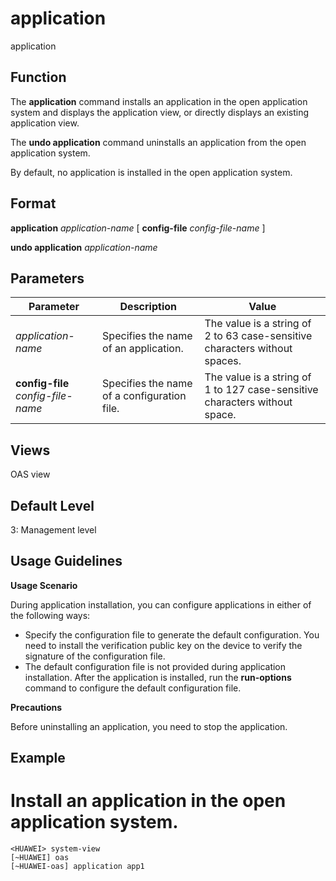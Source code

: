 application
===========

application

Function
--------



The **application** command installs an application in the open application system and displays the application view, or directly displays an existing application view.

The **undo application** command uninstalls an application from the open application system.



By default, no application is installed in the open application system.


Format
------

**application** *application-name* [ **config-file** *config-file-name* ]

**undo application** *application-name*


Parameters
----------

| Parameter | Description | Value |
| --- | --- | --- |
| *application-name* | Specifies the name of an application. | The value is a string of 2 to 63 case-sensitive characters without spaces. |
| **config-file** *config-file-name* | Specifies the name of a configuration file. | The value is a string of 1 to 127 case-sensitive characters without space. |



Views
-----

OAS view


Default Level
-------------

3: Management level


Usage Guidelines
----------------

**Usage Scenario**

During application installation, you can configure applications in either of the following ways:

* Specify the configuration file to generate the default configuration. You need to install the verification public key on the device to verify the signature of the configuration file.
* The default configuration file is not provided during application installation. After the application is installed, run the **run-options** command to configure the default configuration file.

**Precautions**

Before uninstalling an application, you need to stop the application.


Example
-------

# Install an application in the open application system.
```
<HUAWEI> system-view
[~HUAWEI] oas
[~HUAWEI-oas] application app1

```